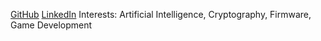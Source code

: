 [GitHub](https://github.com/ChaseStauts)    [LinkedIn](https://www.linkedin.com/in/chasestauts)
Interests: Artificial Intelligence, Cryptography, Firmware, Game Development
